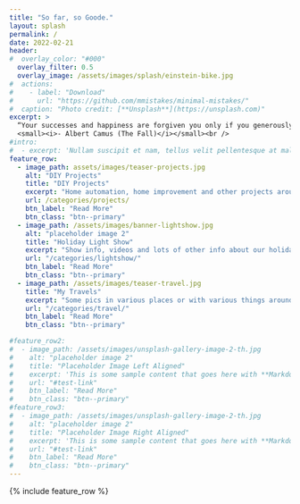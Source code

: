 ```yaml
---
title: "So far, so Goode."
layout: splash
permalink: /
date: 2022-02-21
header:
#  overlay_color: "#000"
  overlay_filter: 0.5
  overlay_image: /assets/images/splash/einstein-bike.jpg
#  actions:
#    - label: "Download"
#      url: "https://github.com/mmistakes/minimal-mistakes/"
#  caption: "Photo credit: [**Unsplash**](https://unsplash.com)"
excerpt: >
  “Your successes and happiness are forgiven you only if you generously consent to share them.”<br />
  <small><i>- Albert Camus (The Fall)</i></small><br />
#intro: 
#  - excerpt: 'Nullam suscipit et nam, tellus velit pellentesque at malesuada, enim eaque. Quis nulla, netus tempor in diam gravida tincidunt, *proin faucibus* voluptate felis id sollicitudin. Centered with `type="center"`'
feature_row:
  - image_path: assets/images/teaser-projects.jpg
    alt: "DIY Projects"
    title: "DIY Projects"
    excerpt: "Home automation, home improvement and other projects around the house."
    url: /categories/projects/
    btn_label: "Read More"
    btn_class: "btn--primary"
  - image_path: /assets/images/banner-lightshow.jpg
    alt: "placeholder image 2"
    title: "Holiday Light Show"
    excerpt: "Show info, videos and lots of other info about our holiday light show."
    url: "/categories/lightshow/"
    btn_label: "Read More"
    btn_class: "btn--primary"
  - image_path: /assets/images/teaser-travel.jpg
    title: "My Travels"
    excerpt: "Some pics in various places or with various things around the world."
    url: "/categories/travel/"
    btn_label: "Read More"
    btn_class: "btn--primary"

#feature_row2:
#  - image_path: /assets/images/unsplash-gallery-image-2-th.jpg
#    alt: "placeholder image 2"
#    title: "Placeholder Image Left Aligned"
#    excerpt: 'This is some sample content that goes here with **Markdown** formatting. Left aligned with `type="left"`'
#    url: "#test-link"
#    btn_label: "Read More"
#    btn_class: "btn--primary"
#feature_row3:
#  - image_path: /assets/images/unsplash-gallery-image-2-th.jpg
#    alt: "placeholder image 2"
#    title: "Placeholder Image Right Aligned"
#    excerpt: 'This is some sample content that goes here with **Markdown** formatting. Right aligned with `type="right"`'
#    url: "#test-link"
#    btn_label: "Read More"
#    btn_class: "btn--primary"
---
```


{% include feature_row %}